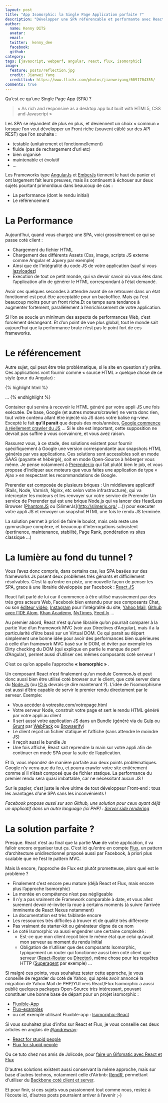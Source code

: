 ```yaml
---
layout: post
title: "App Isomorphic: la Single Page Application parfaite ?"
description: "Développer une SPA référencable et performante avec React.Js et Flux"
author:
  name: Kenny DITS
  avatar:
  email:
  twitter:  kenny_dee
  facebook:
  github:
category:
tags: [javascript, webperf, angular, react, flux, isomorphic]
image:
  feature: posts/reflection.jpg
  credit: Jianwei Yang
  creditlink: https://www.flickr.com/photos/jianweiyang/6091704355/
comments: true
---
```


Qu’est ce qu’une Single Page App (SPA) ?

> « As rich and responsive as a desktop app but built with HTML5, CSS and Javascript »

Les SPA se répandent de plus en plus, et deviennent un choix « commun » lorsque l’on veut développer un Front riche (souvent câblé sur des API REST) que l’on souhaite :

* testable (unitairement et fonctionnellement)
* fluide (pas de rechargement d’url etc)
* bien organisé
* maintenable et évolutif
* ...

Les Frameworks type [AngularJs](https://angularjs.org/) et [EmberJs](http://emberjs.com/) tiennent le haut du panier et ont largement fait leurs preuves, mais ils continuent à échouer sur deux sujets pourtant primordiaux dans beaucoup de cas :

* La performance (dont le rendu initial)
* Le référencement

# La Performance

Aujourd’hui, quand vous chargez une SPA, voici grossièrement ce qui se passe coté client :

* Chargement du fichier HTML
* Chargement des différents Assets (Css, image, scripts JS externe comme Angular et Jquery par exemple)
* Ainsi que de l'intégralité du code JS de votre application (sauf si vous [lazyloadez](https://github.com/ocombe/ocLazyLoad))
* Execution de tout ce petit monde, qui va devoir savoir où vous êtes dans l’application afin de générer le HTML correspondant à l’état demandé.

Avoir ces quelques secondes à attendre avant de se retrouver dans un état fonctionnel est peut être acceptable pour un backoffice. Mais ça l'est beaucoup moins pour un front riche.Et ce temps aura tendance à augmenter fortement, parallèlement à l’enrichissement de votre application.

Si l’on se soucie un minimum des aspects de performances Web, c’est forcément dérangeant.
Et d’un point de vue plus global, tout le monde sait aujourd’hui que la performance brute n’est pas le point fort de ces frameworks.

# Le référencement

Autre sujet, qui peut être très problématique, si le site en question s’y prête. Ces applications vont fournir comme « source HTML » quelque chose de ce style (pour du Angular) :

{% highlight html %}

<!doctype html>
<html class="no-js">
<head>
    ...
</head>
<body ng-app="myApp">
    <ng-view></ng-view>
    <script src="scripts/vendor.js"></script>
    <script src="scripts/main.js"></script>
</body>
</html>
{% endhighlight %}

Container qui servira à recevoir le HTML généré par votre appli JS une fois exécutée.
De base, Google (et autres moteurs/crawler) ne verra donc rien, tout votre contenu allant être injecté via JS dans votre balise ng-view. 
Excepté le fait **qu’il parait** que depuis des mois/années, [Google commence à réellement crawler du JS](http://googlewebmastercentral.blogspot.fr/2014/05/understanding-web-pages-better.html) ... Si le site est important, cette supposition ne devrait pas suffire à vous convaincre, et vous avez raison.

Rassurez vous, à ce stade, des solutions existent pour fournir spécifiquement à Google une version correspondante aux snapshots HTML générés par vos applications.
Ces solutions sont accessibles soit en mode SAAS (payante et hébérgé), soit en mode Open-Source à héberger vous même. Je pense notamment à [Prerender.io](https://prerender.io/) qui fait plutôt bien le job, et vous propose d’indiquer aux moteurs que vous faites une application de type « Ajax » en respectant les recommandations de Google.

Prerender est composée de plusieurs briques :
Un middleware applicatif (Rails, Node, Varnish, Nginx, etc selon votre infrastructure), qui va intercepter les moteurs et les renvoyer sur votre service de Prerender 
Un service de Prerender qui est une brique Node.js qui va lancer des HeadLess Browser ([PhantomJS](http://phantomjs.org/) ou [SlimerJs](http://slimerjs.org/ ...)) pour executer votre appli JS et renvoyer un snapshot HTML une fois le rendu JS terminée.

La solution permet à priori de faire le boulot, mais cela reste une gymnastique complexe, et beaucoup d'interrogations subsistent (pertinence, maintenance, stabilité, Page Rank, pondération vs sites classique ...)

# La lumière au fond du tunnel ?

Vous l’avez donc compris, dans certains cas, les SPA basées sur des frameworks Js posent deux problèmes très gênants et difficilement résolvables.
C’est là qu’entre en piste, une nouvelle façon de penser les SPA, grace à une librairie développée par Facebook : [React.JS](http://facebook.github.io/react/)

React fait parlé de lui car il commence à être utilisé massivement par des très gros acteurs Web, Facebook bien entendu pour ses composants Chat, ou son [éditeur vidéo](http://facebook.com/lookback/edit), [Instagram](http://facebook.github.io/react/blog/2013/11/05/thinking-in-react.html) pour l’intégralité du site, [Yahoo Mail](http://www.slideshare.net/rmsguhan/react-meetup-mailonreact), [Github avec l’IDE Atom](http://blog.atom.io/2014/07/02/moving-atom-to-react.html), [Khan Academy](http://joelburget.com/backbone-to-react/), [NyTimes](http://www.nytimes.com/interactive/2014/02/02/fashion/red-carpet-project.html?_r=0), [Feed.ly](https://twitter.com/feedly/status/517163824206458880) ...

Au premier abord, React n’est qu’une librairie qu’on pourrait comparer à la partie Vue d’un Framework MVC (voir aux Directives d’Angular), mais il a la particularité d’être basé sur un Virtual DOM.
Ce qui parait au départ simplement une bonne idée pour avoir des performances bien supérieures à celle d’un framework MVC basé sur le DOM, et éviter par exemple les Dirty checking du DOM (qui explique en partie le manque de perf d’Angular), permet aussi d’utiliser ces mêmes composants coté serveur !

C’est ce qu’on appelle l’approche **« Isomorphic »** .

Un composant React n’est finalement qu’un module CommonJs et peut donc aussi bien être utilisé coté browser sur le client, que coté server dans du [Node.Js](http://nodejs.org/) (ou [IO.js](https://github.com/iojs/io.js/issues/28) devrais-je dire maintenant ?).
L’idée de l’isomorphisme est aussi d’être capable de servir le premier rendu directement par le serveur.
Exemple:

* Vous accéder à votresite.com/votrepage.html
* Votre serveur Node, construit votre page et sert le rendu HTML généré par votre appli au client
* Il sert aussi votre application JS dans un Bundle (généré via du [Gulp](http://gulpjs.com/) ou [Grunt](http://gruntjs.com/) par [WebPack](http://webpack.github.io/) ou [Browserify](http://browserify.org/))
* Le client reçoit un fichier statique et l’affiche (sans attendre le moindre JS)
* Il reçoit aussi le bundle Js
* Une fois affiché, React sait reprendre la main sur votre appli afin de continuer en mode SPA pour la suite de l’application.

Et là, vous répondez de manière parfaite aux deux points problématiques.
Google n’y verra que du feu, et pourra crawler votre site entièrement comme si il n’était composé que de fichier statique. 
La performance du premier rendu sera quasi imbattable, car ne nécessitant aucun JS !

Sur le papier, c’est juste le rêve ultime de tout développeur Front-end : tous les avantages d’une SPA sans les inconvénients !

*Facebook propose aussi sur son Github, une solution pour ceux ayant déjà un applicatif dans un autre language (ici PHP) : [Server side rendering](https://github.com/facebook/react/blob/master/examples/server-rendering/README.md)*

# La solution parfaite ?

Presque.
React n’est au final que la partie **Vue** de votre application, il va falloir encore organiser tout ça. C’est ici qu’entre en compte [Flux](https://facebook.github.io/flux/), un pattern d’architecture unidirectionnel proposé aussi par Facebook, à priori plus scalable que ne l’est le pattern MVC.

Mais là encore, l’approche de Flux est plutôt prometteuse, alors quel est le problème ? 

* Finalement c’est encore peu mature (déjà React et Flux, mais encore plus l’approche Isomorphic)
* La montée en compétence n’est pas négligeable
* Il n’y a pas vraiment de Framework comparable à date, et vous allez surement devoir ré-inviter la roue à certains moments (à suivre l’arrivée imminente de React Nexus notamment)
* La documentation est très faiblarde encore
* Les ressources très difficiles à trouver et de qualité très différente
* Pas vraiment de starter-kit ou générateur digne de ce nom
* Le coté Isomorphic va aussi engendrer une certaine complexité :
    * Est-ce que mon client reçoit bien le même état que celui qu’avait mon serveur au moment du rendu initial
    * Obligation de n’utiliser que des composants Isomorphic, typiquement un router qui fonctionne aussi bien coté client que serveur ([React-Router](https://github.com/rackt/react-router) ou [Director](https://github.com/flatiron/director)), même chose pour les requêtes HTTP ([Superagent](https://github.com/visionmedia/superagent) par exemple) ...

Si malgré ces points, vous souhaitez tester cette approche, je vous conseille de regarder du coté de Yahoo, qui après avoir annoncé la migration de Yahoo Mail de PHP/YUI vers React/Flux Isomorphic a aussi publié quelques packages Open-Source très intéressant, pouvant constituer une bonne base de départ pour un projet isomorphic :

* [Fluxible-App](https://github.com/yahoo/fluxible-app)
* [Flux-examples](https://github.com/yahoo/flux-examples)
* ou cet exemple utilisant Fluxible-app : [Isomorphic-React](https://github.com/alexaivars/isomorphic-react)

Si vous souhaitez plus d’infos sur React et Flux, je vous conseille ces deux articles en anglais de [@andrewray](https://twitter.com/andrewray): 

* [React for stupid people](http://blog.andrewray.me/reactjs-for-stupid-people/)
* [Flux for stupid people](http://blog.andrewray.me/flux-for-stupid-people/)

Ou ce tuto chez nos amis de Jolicode, pour [faire un Gifomatic avec React et Flux](http://jolicode.com/blog/flux-react-vers-un-nouveau-paradigme)

D'autres solutions existent aussi conservant la même approche, mais sur base d'autres technos, notamment celle d'Airbnb: [RendR](http://nerds.airbnb.com/weve-open-sourced-rendr-run-your-backbonejs-a/), permettant d'utiliser du [Backbone coté client et server](http://nerds.airbnb.com/weve-launched-our-first-nodejs-app-to-product/).

Et pour finir, si ces sujets vous passionnent tout comme nous, restez à l’écoute ici, d’autres posts pourraient arriver à l’avenir ;-)

